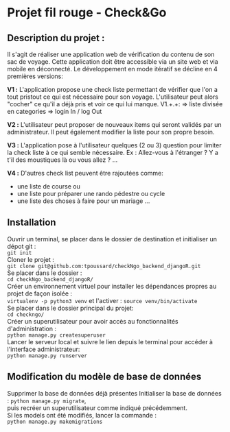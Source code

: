 # Projet fil rouge - Check&Go

## Description du projet :
Il s'agit de réaliser une application web de vérification du contenu de son sac de voyage. Cette application doit être accessible via un site web et via mobile en déconnecté. Le développement en mode itératif se décline en 4 premières versions:  

**V1 :** L'application propose une check liste permettant de vérifier que l'on a tout pristout ce qui est nécessaire pour son voyage. L'utilisateur peut alors "cocher"  ce qu'il a déjà pris et voir ce qui lui manque.
V1.+.+:
=> liste divisée en categories
=> login In / log Out

**V2 :** L'utilisateur peut proposer de nouveaux items qui seront validés par un administrateur. Il peut également modifier la liste pour son propre besoin.

**V3 :** L'application pose à l'utilisateur quelques (2 ou 3) question pour limiter la check liste à ce qui semble nécessaire. Ex : Allez-vous à l'étranger ? Y a t'il des moustiques là ou vous allez ? ...

**V4 :** D'autres check list peuvent être rajoutées comme:
* une liste de course ou
* une liste pour préparer une rando pédestre ou cycle
* une liste des choses à faire pour un mariage
...
## Installation
Ouvrir un terminal, se placer dans le dossier de destination et initialiser un dépot git :  
` git init `  
Cloner le projet :  
` git clone git@github.com:tpoussard/checkNgo_backend_djangoR.git `  
Se placer dans le dossier :  
` cd checkNgo_backend_djangoR/ `  
Créer un environnement virtuel pour installer les dépendances propres au projet de façon isolée :  
`virtualenv -p python3 venv`  et l'activer : `source venv/bin/activate`  
Se placer dans le dossier principal du projet:  
`cd checkngo/`  
Créer un superutilisateur pour avoir accès au fonctionnalités d'administration :  
`python manage.py createsuperuser`  
Lancer le serveur local et suivre le lien depuis le terminal pour accéder à l'interface administrateur:  
`python manage.py runserver`
## Modification du modèle de base de données
Supprimer la base de données déjà présentes 
Initialiser la base de données :
`python manage.py migrate`,  
puis recréer un superutilisateur comme indiqué précédemment.  
Si les models ont été modifiés, lancer la commande :  
`python manage.py makemigrations`  
